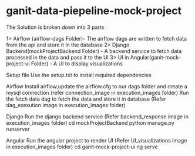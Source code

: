 # ganit-data-piepeline-mock-project

The Solution is broken down into 3 parts

1> Airflow (airflow-dags Folder)- The airflow dags are written to fetch data from the api and store it in the database
2> Django Backend(mockProjectBackend Folder) - A backend service to fetch data processed in  the data and pass it to the UI
3> UI in Angular(ganit-mock-project-ui Folder) - A UI to display visualizations

Setup file 
Use the setup.txt to install required dependencies

Airflow
Install airflow,update the airflow.cfg to our dags folder and create a mysql connection (refer connection_image in execution_images folder)
Run the fetch data dag to fetch the data and store it in database (Refer dag_exexution image in execution_images folder)

Django
Run the django backend service  (Refer backend_response image in execution_images folder)
cd mockProjectBackend 
python manage.py runserver

Angular
Run the angular project to render UI (Refer UI_visualizations image in execution_images folder)
cd ganit-mock-project-ui
ng serve



